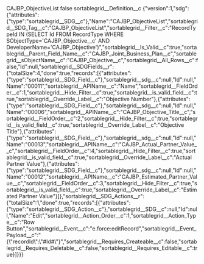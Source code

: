 <?xml version="1.0" encoding="UTF-8"?>
<CustomMetadata xmlns="http://soap.sforce.com/2006/04/metadata" xmlns:xsi="http://www.w3.org/2001/XMLSchema-instance" xmlns:xsd="http://www.w3.org/2001/XMLSchema">
    <label>CAJBP_ObjectiveList</label>
    <protected>false</protected>
    <values>
        <field>sortablegrid__Definition__c</field>
        <value xsi:type="xsd:string">{&quot;version&quot;:1,&quot;sdg&quot;:{&quot;attributes&quot;:{&quot;type&quot;:&quot;sortablegrid__SDG__c&quot;},&quot;Name&quot;:&quot;CAJBP_ObjectiveList&quot;,&quot;sortablegrid__SDG_Tag__c&quot;:&quot;CAJBP_ObjectiveList&quot;,&quot;sortablegrid__Filter__c&quot;:&quot;RecordTypeId IN (SELECT Id  FROM RecordType WHERE SObjectType=&apos;CAJBP_Objective__c&apos; AND DeveloperName=&apos;CAJBP_Objective&apos;)&quot;,&quot;sortablegrid__Is_Valid__c&quot;:true,&quot;sortablegrid__Parent_Field_Name__c&quot;:&quot;CAJBP_Joint_Business_Plan__c&quot;,&quot;sortablegrid__sObjectName__c&quot;:&quot;CAJBP_Objective__c&quot;,&quot;sortablegrid__All_Rows__c&quot;:false,&quot;Id&quot;:null,&quot;sortablegrid__SDGFields__r&quot;:{&quot;totalSize&quot;:4,&quot;done&quot;:true,&quot;records&quot;:[{&quot;attributes&quot;:{&quot;type&quot;:&quot;sortablegrid__SDG_Field__c&quot;},&quot;sortablegrid__sdg__c&quot;:null,&quot;Id&quot;:null,&quot;Name&quot;:&quot;00011&quot;,&quot;sortablegrid__APIName__c&quot;:&quot;Name&quot;,&quot;sortablegrid__FieldOrder__c&quot;:1,&quot;sortablegrid__Hide_Filter__c&quot;:true,&quot;sortablegrid__is_valid_field__c&quot;:true,&quot;sortablegrid__Override_Label__c&quot;:&quot;Objective Number&quot;},{&quot;attributes&quot;:{&quot;type&quot;:&quot;sortablegrid__SDG_Field__c&quot;},&quot;sortablegrid__sdg__c&quot;:null,&quot;Id&quot;:null,&quot;Name&quot;:&quot;00006&quot;,&quot;sortablegrid__APIName__c&quot;:&quot;CAJBP_Objective_Title__c&quot;,&quot;sortablegrid__FieldOrder__c&quot;:2,&quot;sortablegrid__Hide_Filter__c&quot;:true,&quot;sortablegrid__is_valid_field__c&quot;:true,&quot;sortablegrid__Override_Label__c&quot;:&quot;Objective Title&quot;},{&quot;attributes&quot;:{&quot;type&quot;:&quot;sortablegrid__SDG_Field__c&quot;},&quot;sortablegrid__sdg__c&quot;:null,&quot;Id&quot;:null,&quot;Name&quot;:&quot;00013&quot;,&quot;sortablegrid__APIName__c&quot;:&quot;CAJBP_Actual_Partner_Value__c&quot;,&quot;sortablegrid__FieldOrder__c&quot;:4,&quot;sortablegrid__Hide_Filter__c&quot;:true,&quot;sortablegrid__is_valid_field__c&quot;:true,&quot;sortablegrid__Override_Label__c&quot;:&quot;Actual Partner Value&quot;},{&quot;attributes&quot;:{&quot;type&quot;:&quot;sortablegrid__SDG_Field__c&quot;},&quot;sortablegrid__sdg__c&quot;:null,&quot;Id&quot;:null,&quot;Name&quot;:&quot;00012&quot;,&quot;sortablegrid__APIName__c&quot;:&quot;CAJBP_Estimated_Partner_Value__c&quot;,&quot;sortablegrid__FieldOrder__c&quot;:3,&quot;sortablegrid__Hide_Filter__c&quot;:true,&quot;sortablegrid__is_valid_field__c&quot;:true,&quot;sortablegrid__Override_Label__c&quot;:&quot;Estimated Partner Value&quot;}]},&quot;sortablegrid__SDG_Actions__r&quot;:{&quot;totalSize&quot;:1,&quot;done&quot;:true,&quot;records&quot;:[{&quot;attributes&quot;:{&quot;type&quot;:&quot;sortablegrid__SDG_Action__c&quot;},&quot;sortablegrid__SDG__c&quot;:null,&quot;Id&quot;:null,&quot;Name&quot;:&quot;Edit&quot;,&quot;sortablegrid__Action_Order__c&quot;:1,&quot;sortablegrid__Action_Type__c&quot;:&quot;Row Button&quot;,&quot;sortablegrid__Event__c&quot;:&quot;e.force:editRecord&quot;,&quot;sortablegrid__Event_Payload__c&quot;:&quot;{\&quot;recordId\&quot;:\&quot;#Id#\&quot;}&quot;,&quot;sortablegrid__Requires_Createable__c&quot;:false,&quot;sortablegrid__Requires_Deletable__c&quot;:false,&quot;sortablegrid__Requires_Editable__c&quot;:true}]}}}</value>
    </values>
</CustomMetadata>
